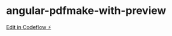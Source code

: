 # angular-pdfmake-with-preview

[Edit in Codeflow ⚡️](https://stackblitz.com/~/github.com/florian-kittel/angular-pdfmake-with-preview)